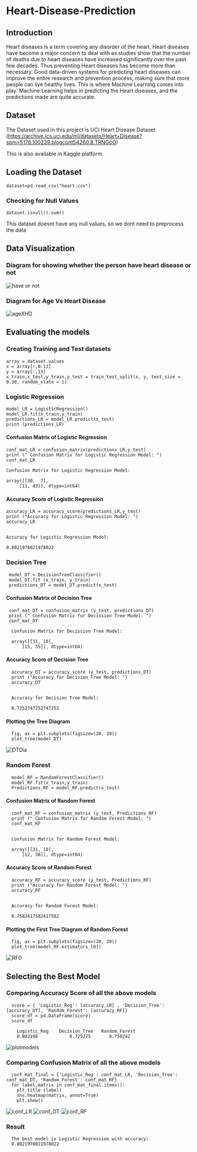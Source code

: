 # Heart-Disease-Prediction

## Introduction

Heart diseases is a term covering any disorder of the heart. Heart diseases have become a major concern to deal with as studies show that the number of deaths due to heart diseases have increased significantly over the past few decades. Thus preventing Heart diseases has become more than necessary. Good data-driven systems for predicting heart diseases can improve the entire research and prevention process, making sure that more people can live healthy lives. This is where Machine Learning comes into play. Machine Learning helps in predicting the Heart diseases, and the predictions made are quite accurate.

## Dataset

The Dataset used in this project is UCI Heart Disease Dataset (https://archive.ics.uci.edu/ml/datasets/Heart+Disease?spm=5176.100239.blogcont54260.8.TRNGoO)

This is also available in Kaggle platform.

## Loading the Dataset

    dataset=pd.read_csv("heart.csv")
  
### Checking for Null Values

    dataset.isnull().sum()
  
This dataset doesnt have any null values, so we dont need to preprocess the data

## Data Visualization

### Diagram for showing whether the person have heart disease or not

![have or not](https://user-images.githubusercontent.com/46325271/141688058-4533c198-9331-450e-a32f-3f5dec98bda9.png)

### Diagram for Age Vs Heart Disease

![ageXHD](https://user-images.githubusercontent.com/46325271/141688076-796cc59a-486a-4d63-8c0a-1d25b2b6bb8b.png)

## Evaluating the models

### Creating Training and Test datasets

    array = dataset.values
    x = array[:,0:13]
    y = array[:,13]
    x_train,x_test,y_train,y_test = train_test_split(x, y, test_size = 0.30, random_state = 1)
  
### Logistic Regression

    model_LR = LogisticRegression()
    model_LR.fit(x_train,y_train)
    predictions_LR = model_LR.predict(x_test)
    print (predictions_LR)
  
#### Confusion Matrix of Logistic Regression

    conf_mat_LR = confusion_matrix(predictions_LR,y_test)
    print (" Confusion Matrix for Logistic Regression Model: ")
    conf_mat_LR
  
    Confusion Matrix for Logistic Regression Model: 
  
    array([[30,  7],
         [11, 43]], dtype=int64)
  
#### Accuracy Score of Logistic Regression

    accuracy_LR = accuracy_score(predictions_LR,y_test)
    print ("Accuracy for Logistic Regression Model: ")
    accuracy_LR
  
  
    Accuracy for Logistic Regression Model: 

    0.8021978021978022


### Decision Tree

     model_DT = DecisionTreeClassifier()
     model_DT.fit (x_train, y_train)
     predictions_DT = model_DT.predict(x_test)
  
  
#### Confusion Matrix of Decision Tree

     conf_mat_DT = confusion_matrix (y_test, predictions_DT) 
     print (" Confusion Matrix for Decission Tree Model: ")
     conf_mat_DT
  
      Confusion Matrix for Decission Tree Model: 

      array([[31, 10],
          [15, 35]], dtype=int64)
       
#### Accuracy Score of Decision Tree

      accuracy_DT = accuracy_score (y_test, predictions_DT)
      print ("Accuracy for Decision Tree Model: ")
      accuracy_DT
  
  
      Accuracy for Decision Tree Model: 

      0.7252747252747253
  

#### Plotting the Tree Diagram

      fig, ax = plt.subplots(figsize=(20, 20))
      plot_tree(model_DT)

![DTDia](https://user-images.githubusercontent.com/46325271/141688327-090107f5-bddb-4c28-99bb-8bcd32a2d722.png)

### Random Forest

      model_RF = RandomForestClassifier()
      model_RF.fit(x_train,y_train)
      Predictions_RF = model_RF.predict(x_test)
  
  
#### Confusion Matrix of Random Forest

      conf_mat_RF = confusion_matrix (y_test, Predictions_RF)
      print (" Confusion Matrix for Random Forest Model: ")
      conf_mat_RF
  
  
      Confusion Matrix for Random Forest Model: 

      array([[31, 10],
          [12, 38]], dtype=int64)
       
#### Accuracy Score of Random Forest

      accuracy_RF = accuracy_score (y_test, Predictions_RF)
      print ("Accuracy for Random Forest Model: ")
      accuracy_RF


      Accuracy for Random Forest Model: 

      0.7582417582417582
  
  
#### Plotting the First Tree Diagram of Random Forest

      fig, ax = plt.subplots(figsize=(20, 20))
      plot_tree(model_RF.estimators_[0])
  
  ![RF0](https://user-images.githubusercontent.com/46325271/141688470-2606c2cc-b9de-4c78-ad6a-886a821b7b54.png)
  
## Selecting the Best Model

### Comparing Accuracy Score of all the above models

      score = { 'Logistic_Reg': [accuracy_LR] , 'Decision_Tree': [accuracy_DT], 'Random_Forest': [accuracy_RF]}
      score_df = pd.DataFrame(score)
      score_df

        Logistic_Reg 	Decision_Tree 	Random_Forest
        0.802198 	        0.725275 	   0.758242
    
  ![plotmodels](https://user-images.githubusercontent.com/46325271/141688589-f5c2198b-ea71-4307-a939-489751dc4227.png)

### Comparing Confusion Matrix of all the above models

      conf_mat_final = {'Logistic_Reg': conf_mat_LR, 'Decision_Tree': conf_mat_DT, 'Random_Forest': conf_mat_RF}
      for label,matrix in conf_mat_final.items():
        plt.title (label)
        sns.heatmap(matrix, annot=True)
        plt.show()
    
    
  ![conf_LR](https://user-images.githubusercontent.com/46325271/141688643-85b8b46f-ba04-472d-bb5e-c21a46992a51.png)
  ![conf_DT](https://user-images.githubusercontent.com/46325271/141688649-c8c4c423-1db9-4f41-b22c-d4b2b286dc78.png)
  ![conf_RF](https://user-images.githubusercontent.com/46325271/141688655-d9844afe-39b1-4b6f-95a9-0bf88a234a1a.png)


### Result

      The best model is Logistic Regression with accuracy: 
      0.8021978021978022



